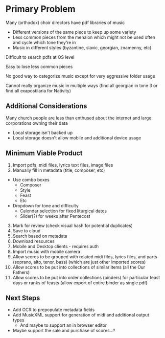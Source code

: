 # Primary Problem

Many (orthodox) choir directors have pdf libraries of music

* Different versions of the same piece to keep up some variety
* Less common pieces from the menaion which might not be used often and cycle which tone they're in
* Music in different styles (byzantine, slavic, georgian, znamenny, etc)
	
Difficult to search pdfs at OS level

Easy to lose less common pieces

No good way to categorize music except for very aggressive folder usage

Cannot really organize music in multiple ways (find all georgian in tone 3 or find all exapostilaria for Nativity) 

## Additional Considerations

Many church people are less than enthused about the internet and large corporations owning their data

* Local storage isn't backed up
* Local storage doesn't allow mobile and additional device usage

## Minimum Viable Product

1. Import pdfs, midi files, lyrics text files, image files
2. Manually fill in metadata (title, composer, etc)
  * Use combo boxes
    * Composer
    * Style
    * Feast
    * Etc
  * Dropdown for tone and difficulty
    * Calendar selection for fixed liturgical dates
    * Slider(?) for weeks after Pentecost
3. Mark for review (check visual hash for potential duplicates)
4. Save to cloud
5. Search based on metadata
6. Download resources
7. Mobile and Desktop clients - requires auth
8. Import music with mobile camera
9. Allow scores to be grouped with related midi files, lyrics files, and parts (soprano, alto, tenor, bass) (which are just other imported scores)
10. Allow scores to be put into collections of similar items (all the Our Fathers)
11. Allow scores to be put into order collections (binders) for particular feast days or ranks of feasts (allow export of entire binder as single pdf)

## Next Steps

* Add OCR to prepopulate metadata fields
* Add MusicXML support for generation of midi and additional output types
  * And maybe to support an in browser editor
* Maybe support the sale and purchase of scores…?
